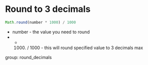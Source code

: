 # Round to 3 decimals

```javascript
Math.round(number * 1000) / 1000
```

- number - the value you need to round
- * 1000) / 1000 - this will round specified value to 3 decimals max

group: round_decimals
